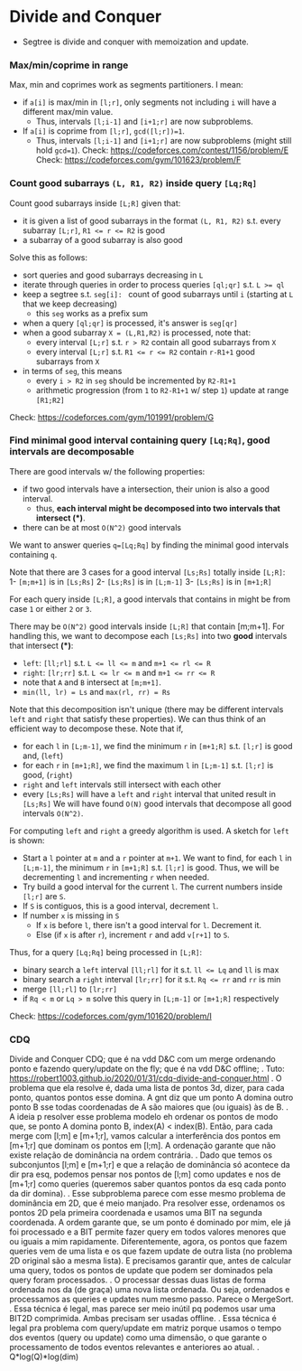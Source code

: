 # Divide and Conquer

- Segtree is divide and conquer with memoization and update.


### Max/min/coprime in range

Max, min and coprimes work as segments partitioners. I mean:
- if `a[i]` is max/min in `[l;r]`, only segments not including `i` will have a different max/min value. 
  - Thus, intervals `[l;i-1]` and `[i+1;r]` are now subproblems.
- If `a[i]` is coprime from `[l;r]`, `gcd([l;r])=1`. 
  - Thus, intervals `[l;i-1]` and `[i+1;r]` are now subproblems (might still hold `gcd=1`).
Check: https://codeforces.com/contest/1156/problem/E
Check: https://codeforces.com/gym/101623/problem/F

### Count good subarrays `(L, R1, R2)` inside query `[Lq;Rq]`
Count good subarrays inside `[L;R]` given that:
- it is given a list of good subarrays in the format `(L, R1, R2)` s.t. every subarray `[L;r]`, `R1 <= r <= R2` is good
- a subarray of a good subarray is also good

Solve this as follows:
- sort queries and good subarrays decreasing in `L`
- iterate through queries in order to process queries `[ql;qr]` s.t. `L >= ql`
- keep a segtree s.t. `seg[i]: ` count of good subarrays until `i` (starting at `L` that we keep decreasing)
  - this `seg` works as a prefix sum
- when a query `[ql;qr]` is processed, it's answer is `seg[qr]`
- when a good subarray `X = (L,R1,R2)` is processed, note that:
  - every interval `[L;r]` s.t. `r > R2` contain all good subarrays from `X`
  - every interval `[L;r]` s.t. `R1 <= r <= R2` contain `r-R1+1` good subarrays from `X`
- in terms of `seg`, this means
  - every `i > R2` in `seg` should be incremented by `R2-R1+1` 
  - arithmetic progression (from `1` to `R2-R1+1` w/ step `1`) update at range `[R1;R2]`  
  
Check: https://codeforces.com/gym/101991/problem/G

### Find minimal good interval containing query `[Lq;Rq]`, good intervals are decomposable

There are good intervals w/ the following properties:
- if two good intervals have a intersection, their union is also a good interval. 
  - thus, **each interval might be decomposed into two intervals that intersect (\*)**.
- there can be at most `O(N^2)` good intervals

We want to answer queries `q=[Lq;Rq]` by finding the minimal good intervals containing `q`.

Note that there are 3 cases for a good interval `[Ls;Rs]` totally inside `[L;R]`:
1- `[m;m+1]` is in `[Ls;Rs]`
2- `[Ls;Rs]` is in `[L;m-1]`
3- `[Ls;Rs]` is in `[m+1;R]`

For each query inside `[L;R]`, a good intervals that contains in might be from case `1` or either `2` or `3`.

There may be `O(N^2)` good intervals inside `[L;R]` that contain [m;m+1]. 
For handling this, we want to decompose each `[Ls;Rs]` into two **good** intervals that intersect **(\*)**:
- `left`: `[ll;rl]` s.t. `L <= ll <= m` and `m+1 <= rl <= R`
- `right`: `[lr;rr]` s.t. `L <= lr <= m` and `m+1 <= rr <= R`
- note that `A` and `B` intersect at `[m;m+1]`.
- `min(ll, lr) = Ls` and `max(rl, rr) = Rs`

Note that this decomposition isn't unique (there may be different intervals `left` and `right` that satisfy these properties).
We can thus think of an efficient way to decompose these. Note that if, 
- for each `l` in `[L;m-1]`, we find the minimum `r` in `[m+1;R]` s.t. `[l;r]` is good and, (`left`)
- for each `r` in `[m+1;R]`, we find the maximum `l` in `[L;m-1]` s.t. `[l;r]` is good, (`right`)
- `right` and `left` intervals still intersect with each other
- every `[Ls;Rs]` will have a `left` and `right` interval that united result in `[Ls;Rs]`
We will have found `O(N)` good intervals that decompose all good intervals `O(N^2)`. 

For computing `left` and `right` a greedy algorithm is used. A sketch for `left` is shown:
- Start a `l` pointer at `m` and a `r` pointer at `m+1`. We want to find, for each `l` in `[L;m-1]`, the minimum `r` in `[m+1;R]` s.t. `[l;r]` is good. Thus, we will be decrementing `l` and incrementing `r` when needed.
- Try build a good interval for the current `l`. The current numbers inside `[l;r]` are `S`.
 - If `S` is contiguos, this is a good interval, decrement `l`.
 - If number `x` is missing in `S`
   - If `x` is before `l`, there isn't a good interval for `l`. Decrement it.
   - Else (if `x` is after `r`), increment `r` and add `v[r+1]` to `S`.

Thus, for a query `[Lq;Rq]` being processed in `[L;R]`:
- binary search a `left` interval `[ll;rl]` for it s.t. `ll <= Lq` and `ll` is max
- binary search a `right` interval `[lr;rr]` for it s.t. `Rq <= rr` and `rr` is min
- merge `[ll;rl]` to `[lr;rr]`
- if `Rq < m` or `Lq > m` solve this query in `[L;m-1]` or `[m+1;R]` respectively
  
Check: https://codeforces.com/gym/101620/problem/I

### CDQ
Divide and Conquer CDQ; que é na vdd D&C com um merge ordenando ponto e fazendo query/update on the fly; que é na vdd D&C offline;
.
Tuto: https://robert1003.github.io/2020/01/31/cdq-divide-and-conquer.html
.
O problema que ela resolve é, dada uma lista de pontos 3d, dizer, para cada ponto, quantos pontos esse domina.
A gnt diz que um ponto A domina outro ponto B sse todas coordenadas de A são maiores que (ou iguais) às de B.
.
A ideia p resolver esse problema modelo eh ordenar os pontos de modo que, se ponto A domina ponto B, index(A) < index(B).
Então, para cada merge com [l;m] e [m+1;r], vamos calcular a interferência dos pontos em [m+1;r] que dominam os pontos em [l;m].
A ordenação garante que não existe relação de dominância na ordem contrária.
.
Dado que temos os subconjuntos [l;m] e [m+1;r] e que a relação de dominância só acontece da dir pra esq, podemos pensar
nos pontos de [l;m] como updates e nos de [m+1;r] como queries (queremos saber quantos pontos da esq cada ponto da dir domina).
.
Esse subproblema parece com esse mesmo problema de dominância em 2D, que é meio manjado.
Pra resolver esse, ordenamos os pontos 2D pela primeira coordenada e usamos uma BIT na segunda coordenada.
A ordem garante que, se um ponto é dominado por mim, ele já foi processado e a BIT permite fazer query em todos valores menores que ou iguais a mim rapidamente.
Diferentemente, agora, os pontos que fazem queries vem de uma lista e os que fazem update de outra lista (no problema 2D original são a mesma lista).
E precisamos garantir que, antes de calcular uma query, todos os pontos de update que podem ser dominados pela query foram processados.
.
O processar dessas duas listas de forma ordenada nos da (de graça) uma nova lista ordenada. Ou seja, ordenados e processamos as queries e updates num mesmo passo.
Parece o MergeSort.
.
Essa técnica é legal, mas parece ser meio inútil pq podemos usar uma BIT2D comprimida. Ambas precisam ser usadas offline.
.
Essa técnica é legal pra problema com query/update em matriz porque usamos o tempo dos eventos (query ou update) como uma dimensão, o que garante o processamento de todos eventos relevantes e anteriores ao atual.
.
Q*log(Q)*log(dim)
